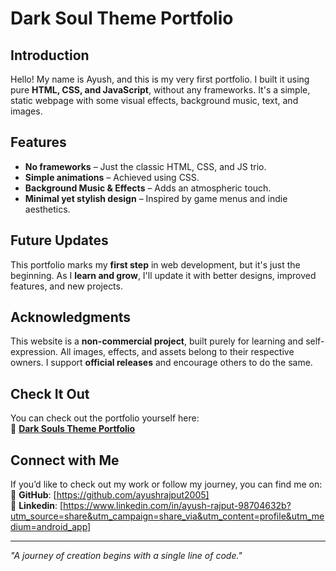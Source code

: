 # Dark Soul Theme Portfolio  

## Introduction  
Hello! My name is Ayush, and this is my very first portfolio. I built it using pure **HTML, CSS, and JavaScript**, without any frameworks. It's a simple, static webpage with some visual effects, background music, text, and images.  

## Features  
- **No frameworks** – Just the classic HTML, CSS, and JS trio.  
- **Simple animations** – Achieved using CSS.  
- **Background Music & Effects** – Adds an atmospheric touch.  
- **Minimal yet stylish design** – Inspired by game menus and indie aesthetics.  

## Future Updates  
This portfolio marks my **first step** in web development, but it's just the beginning. As I **learn and grow**, I'll update it with better designs, improved features, and new projects.  

## Acknowledgments  
This website is a **non-commercial project**, built purely for learning and self-expression. All images, effects, and assets belong to their respective owners. I support **official releases** and encourage others to do the same.  

## Check It Out  
You can check out the portfolio yourself here:  
🔗 **[Dark Souls Theme Portfolio](your-portfolio-url.com)**  

## Connect with Me  
If you’d like to check out my work or follow my journey, you can find me on:  
🔗 **GitHub**: [https://github.com/ayushrajput2005]  
🔗 **Linkedin**: [https://www.linkedin.com/in/ayush-rajput-98704632b?utm_source=share&utm_campaign=share_via&utm_content=profile&utm_medium=android_app]  

---  
*"A journey of creation begins with a single line of code."*  
